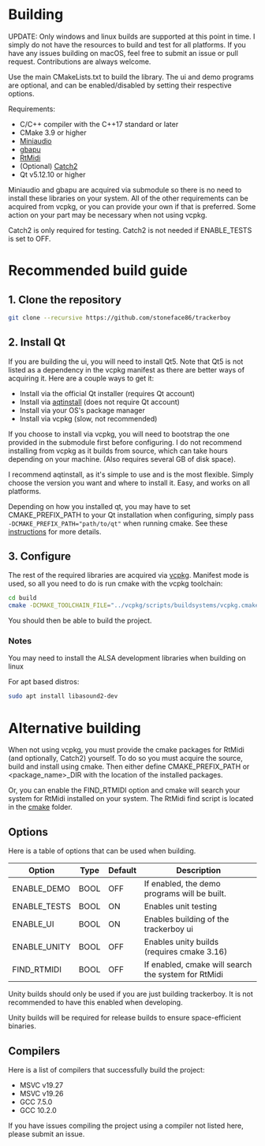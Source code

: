 # Building

UPDATE: Only windows and linux builds are supported at this point in time.
I simply do not have the resources to build and test for all platforms.
If you have any issues building on macOS, feel free to submit an issue or
pull request. Contributions are always welcome.

Use the main CMakeLists.txt to build the library. The ui and demo programs are
optional, and can be enabled/disabled by setting their respective options.

Requirements:
 * C/C++ compiler with the C++17 standard or later
 * CMake 3.9 or higher
 * [Miniaudio](https://github.com/mackron/miniaudio)
 * [gbapu](https://github.com/stoneface86/gbapu)
 * [RtMidi](https://github.com/thestk/rtmidi)
 * (Optional) [Catch2](https://github.com/catchorg/Catch2)
 * Qt v5.12.10 or higher

Miniaudio and gbapu are acquired via submodule so there is no need to install
these libraries on your system. All of the other requirements can be acquired
from vcpkg, or you can provide your own if that is preferred. Some action on
your part may be necessary when not using vcpkg.

Catch2 is only required for testing. Catch2 is not needed if ENABLE_TESTS is
set to OFF.

# Recommended build guide

## 1. Clone the repository

```sh
git clone --recursive https://github.com/stoneface86/trackerboy
```

## 2. Install Qt

If you are building the ui, you will need to install Qt5. Note that Qt5 is not
listed as a dependency in the vcpkg manifest as there are better ways of
acquiring it. Here are a couple ways to get it:
 * Install via the official Qt installer (requires Qt account)
 * Install via [aqtinstall](https://github.com/miurahr/aqtinstall) (does not require Qt account)
 * Install via your OS's package manager
 * Install via vcpkg (slow, not recommended)

If you choose to install via vcpkg, you will need to bootstrap the one provided
in the submodule first before configuring. I do not recommend installing from
vcpkg as it builds from source, which can take hours depending on your machine.
(Also requires several GB of disk space).

I recommend aqtinstall, as it's simple to use and is the most flexible. Simply
choose the version you want and where to install it. Easy, and works on all
platforms.

Depending on how you installed qt, you may have to set CMAKE_PREFIX_PATH to
your Qt installation when configuring, simply pass
`-DCMAKE_PREFIX_PATH="path/to/qt"` when running cmake. See these
[instructions](https://doc.qt.io/qt-5/cmake-get-started.html) for more details.

## 3. Configure

The rest of the required libraries are acquired via [vcpkg](https://vcpkg.io/en/index.html).
Manifest mode is used, so all you need to do is run cmake with the vcpkg
toolchain:

```sh
cd build
cmake -DCMAKE_TOOLCHAIN_FILE="../vcpkg/scripts/buildsystems/vcpkg.cmake" ../
```

You should then be able to build the project.

### Notes

You may need to install the ALSA development libraries when building on linux

For apt based distros:
```sh
sudo apt install libasound2-dev
```

# Alternative building

When not using vcpkg, you must provide the cmake packages for RtMidi (and optionally, Catch2)
yourself. To do so you must acquire the source, build and install using cmake. Then either define
CMAKE_PREFIX_PATH or <package_name>_DIR with the location of the installed packages.

Or, you can enable the FIND_RTMIDI option and cmake will search your system
for RtMidi installed on your system. The RtMidi find script is located in the
[cmake](./cmake) folder.

## Options

Here is a table of options that can be used when building.

| Option       | Type | Default | Description                                         |
|--------------|------|---------|-----------------------------------------------------|
| ENABLE_DEMO  | BOOL | OFF     | If enabled, the demo programs will be built.        |
| ENABLE_TESTS | BOOL | ON      | Enables unit testing                                |
| ENABLE_UI    | BOOL | ON      | Enables building of the trackerboy ui               |
| ENABLE_UNITY | BOOL | OFF     | Enables unity builds (requires cmake 3.16)          |
| FIND_RTMIDI  | BOOL | OFF     | If enabled, cmake will search the system for RtMidi |

Unity builds should only be used if you are just building trackerboy. It is
not recommended to have this enabled when developing.

Unity builds will be required for release builds to ensure space-efficient
binaries.

## Compilers

Here is a list of compilers that successfully build the project:
 * MSVC v19.27
 * MSVC v19.26
 * GCC 7.5.0
 * GCC 10.2.0

If you have issues compiling the project using a compiler not listed here,
please submit an issue.
